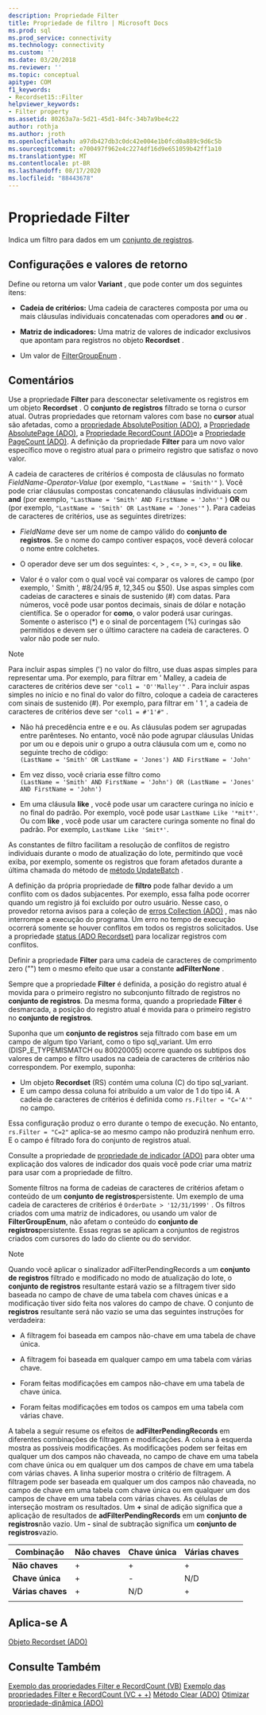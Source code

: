 ```yaml
---
description: Propriedade Filter
title: Propriedade de filtro | Microsoft Docs
ms.prod: sql
ms.prod_service: connectivity
ms.technology: connectivity
ms.custom: ''
ms.date: 03/20/2018
ms.reviewer: ''
ms.topic: conceptual
apitype: COM
f1_keywords:
- Recordset15::Filter
helpviewer_keywords:
- Filter property
ms.assetid: 80263a7a-5d21-45d1-84fc-34b7a9be4c22
author: rothja
ms.author: jroth
ms.openlocfilehash: a97db427db3c0dc42e004e1b0fcd0a889c9d6c5b
ms.sourcegitcommit: e700497f962e4c2274df16d9e651059b42ff1a10
ms.translationtype: MT
ms.contentlocale: pt-BR
ms.lasthandoff: 08/17/2020
ms.locfileid: "88443678"
---
```

# <a name="filter-property"></a>Propriedade Filter
Indica um filtro para dados em um [conjunto de registros](../../../ado/reference/ado-api/recordset-object-ado.md).  
  
## <a name="settings-and-return-values"></a>Configurações e valores de retorno

Define ou retorna um valor **Variant** , que pode conter um dos seguintes itens:  
  
-   **Cadeia de critérios:** Uma cadeia de caracteres composta por uma ou mais cláusulas individuais concatenadas com operadores **and** ou **or** .  
  
-   **Matriz de indicadores:** Uma matriz de valores de indicador exclusivos que apontam para registros no objeto **Recordset** .  
  
-   Um valor de [FilterGroupEnum](../../../ado/reference/ado-api/filtergroupenum.md) .  
  
## <a name="remarks"></a>Comentários

Use a propriedade **Filter** para desconectar seletivamente os registros em um objeto **Recordset** . O **conjunto de registros** filtrado se torna o cursor atual. Outras propriedades que retornam valores com base no **cursor** atual são afetadas, como a [propriedade AbsolutePosition (ADO)](../../../ado/reference/ado-api/absoluteposition-property-ado.md), a [Propriedade AbsolutePage (ADO)](../../../ado/reference/ado-api/absolutepage-property-ado.md), a [Propriedade RecordCount (ADO)](../../../ado/reference/ado-api/recordcount-property-ado.md)e a [Propriedade PageCount (ADO)](../../../ado/reference/ado-api/pagecount-property-ado.md). A definição da propriedade **Filter** para um novo valor específico move o registro atual para o primeiro registro que satisfaz o novo valor.
  
A cadeia de caracteres de critérios é composta de cláusulas no formato *FieldName-Operator-Value* (por exemplo, `"LastName = 'Smith'"` ). Você pode criar cláusulas compostas concatenando cláusulas individuais com **and** (por exemplo, `"LastName = 'Smith' AND FirstName = 'John'"` ) **OR** ou (por exemplo, `"LastName = 'Smith' OR LastName = 'Jones'"` ). Para cadeias de caracteres de critérios, use as seguintes diretrizes:

-   *FieldName* deve ser um nome de campo válido do **conjunto de registros**. Se o nome do campo contiver espaços, você deverá colocar o nome entre colchetes.  
  
-   O operador deve ser um dos seguintes: \<, > , \<=, > =,  <>, = ou **like**.  
  
-   Valor é o valor com o qual você vai comparar os valores de campo (por exemplo, ' Smith ', #8/24/95 #, 12,345 ou $50). Use aspas simples com cadeias de caracteres e sinais de sustenido (#) com datas. Para números, você pode usar pontos decimais, sinais de dólar e notação científica. Se o operador for **como**, o valor poderá usar curingas. Somente o asterisco (*) e o sinal de porcentagem (%) curingas são permitidos e devem ser o último caractere na cadeia de caracteres. O valor não pode ser nulo.  
  
> [!NOTE]
>  Para incluir aspas simples (') no valor do filtro, use duas aspas simples para representar uma. Por exemplo, para filtrar em ' Malley, a cadeia de caracteres de critérios deve ser `"col1 = 'O''Malley'"` . Para incluir aspas simples no início e no final do valor do filtro, coloque a cadeia de caracteres com sinais de sustenido (#). Por exemplo, para filtrar em ' 1 ', a cadeia de caracteres de critérios deve ser `"col1 = #'1'#"` .  
  
-   Não há precedência entre e e ou. As cláusulas podem ser agrupadas entre parênteses. No entanto, você não pode agrupar cláusulas Unidas por um ou e depois unir o grupo a outra cláusula com um e, como no seguinte trecho de código:  
 `(LastName = 'Smith' OR LastName = 'Jones') AND FirstName = 'John'`  
  
-   Em vez disso, você criaria esse filtro como  
 `(LastName = 'Smith' AND FirstName = 'John') OR (LastName = 'Jones' AND FirstName = 'John')`  
  
-   Em uma cláusula **like** , você pode usar um caractere curinga no início e no final do padrão. Por exemplo, você pode usar `LastName Like '*mit*'`. Ou com **like** , você pode usar um caractere curinga somente no final do padrão. Por exemplo, `LastName Like 'Smit*'`.  
  
 As constantes de filtro facilitam a resolução de conflitos de registro individuais durante o modo de atualização do lote, permitindo que você exiba, por exemplo, somente os registros que foram afetados durante a última chamada do método de [método UpdateBatch](../../../ado/reference/ado-api/updatebatch-method.md) .  
  
A definição da própria propriedade de **filtro** pode falhar devido a um conflito com os dados subjacentes. Por exemplo, essa falha pode ocorrer quando um registro já foi excluído por outro usuário. Nesse caso, o provedor retorna avisos para a coleção de [erros Collection (ADO)](../../../ado/reference/ado-api/errors-collection-ado.md) , mas não interrompe a execução do programa. Um erro no tempo de execução ocorrerá somente se houver conflitos em todos os registros solicitados. Use a propriedade [status (ADO Recordset)](../../../ado/reference/ado-api/status-property-ado-recordset.md) para localizar registros com conflitos.  
  
Definir a propriedade **Filter** para uma cadeia de caracteres de comprimento zero ("") tem o mesmo efeito que usar a constante **adFilterNone** .
  
Sempre que a propriedade **Filter** é definida, a posição do registro atual é movida para o primeiro registro no subconjunto filtrado de registros no **conjunto de registros**. Da mesma forma, quando a propriedade **Filter** é desmarcada, a posição do registro atual é movida para o primeiro registro no **conjunto de registros**.

Suponha que um **conjunto de registros** seja filtrado com base em um campo de algum tipo Variant, como o tipo sql_variant. Um erro (DISP_E_TYPEMISMATCH ou 80020005) ocorre quando os subtipos dos valores de campo e filtro usados na cadeia de caracteres de critérios não correspondem. Por exemplo, suponha:

- Um objeto **Recordset** (RS) contém uma coluna (C) do tipo sql_variant.
- E um campo dessa coluna foi atribuído a um valor de 1 do tipo i4. A cadeia de caracteres de critérios é definida como `rs.Filter = "C='A'"` no campo.

Essa configuração produz o erro durante o tempo de execução. No entanto, `rs.Filter = "C=2"` aplica-se ao mesmo campo não produzirá nenhum erro. E o campo é filtrado fora do conjunto de registros atual.

Consulte a propriedade de [propriedade de indicador (ADO)](../../../ado/reference/ado-api/bookmark-property-ado.md) para obter uma explicação dos valores de indicador dos quais você pode criar uma matriz para usar com a propriedade de filtro.

Somente filtros na forma de cadeias de caracteres de critérios afetam o conteúdo de um **conjunto de registros**persistente. Um exemplo de uma cadeia de caracteres de critérios é `OrderDate > '12/31/1999'` . Os filtros criados com uma matriz de indicadores, ou usando um valor de **FilterGroupEnum**, não afetam o conteúdo do **conjunto de registros**persistente. Essas regras se aplicam a conjuntos de registros criados com cursores do lado do cliente ou do servidor.
  
> [!NOTE]
>  Quando você aplicar o sinalizador adFilterPendingRecords a um **conjunto de registros** filtrado e modificado no modo de atualização do lote, o **conjunto de registros** resultante estará vazio se a filtragem tiver sido baseada no campo de chave de uma tabela com chaves únicas e a modificação tiver sido feita nos valores do campo de chave. O conjunto de **registros** resultante será não vazio se uma das seguintes instruções for verdadeira:  
  
-   A filtragem foi baseada em campos não-chave em uma tabela de chave única.  
  
-   A filtragem foi baseada em qualquer campo em uma tabela com várias chave.  
  
-   Foram feitas modificações em campos não-chave em uma tabela de chave única.  
  
-   Foram feitas modificações em todos os campos em uma tabela com várias chave.  
  
A tabela a seguir resume os efeitos de **adFilterPendingRecords** em diferentes combinações de filtragem e modificações. A coluna à esquerda mostra as possíveis modificações. As modificações podem ser feitas em qualquer um dos campos não chaveada, no campo de chave em uma tabela com chave única ou em qualquer um dos campos de chave em uma tabela com várias chaves. A linha superior mostra o critério de filtragem. A filtragem pode ser baseada em qualquer um dos campos não chaveada, no campo de chave em uma tabela com chave única ou em qualquer um dos campos de chave em uma tabela com várias chaves. As células de interseção mostram os resultados. Um **+** sinal de adição significa que a aplicação de resultados de **adFilterPendingRecords** em um **conjunto de registros**não vazio. Um **-** sinal de subtração significa um **conjunto de registros**vazio.  
  
|Combinação|Não chaves|Chave única|Várias chaves|
|-|--------------|----------------|-------------------|
|**Não chaves**|+|+|+|
|**Chave única**|+|-|N/D|
|**Várias chaves**|+|N/D|+|
|||||
  
## <a name="applies-to"></a>Aplica-se A

[Objeto Recordset (ADO)](../../../ado/reference/ado-api/recordset-object-ado.md)  
  
## <a name="see-also"></a>Consulte Também

[Exemplo das propriedades Filter e RecordCount (VB)](../../../ado/reference/ado-api/filter-and-recordcount-properties-example-vb.md) 
 [Exemplo das propriedades Filter e RecordCount (VC + +)](../../../ado/reference/ado-api/filter-and-recordcount-properties-example-vc.md) 
 [Método Clear (ADO)](../../../ado/reference/ado-api/clear-method-ado.md) 
 [Otimizar propriedade-dinâmica (ADO)](../../../ado/reference/ado-api/optimize-property-dynamic-ado.md)
